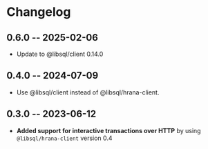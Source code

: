 # Changelog

## 0.6.0 -- 2025-02-06

- Update to @libsql/client 0.14.0

## 0.4.0 -- 2024-07-09

- Use @libsql/client instead of @libsql/hrana-client.

## 0.3.0 -- 2023-06-12

- **Added support for interactive transactions over HTTP** by using `@libsql/hrana-client` version 0.4
